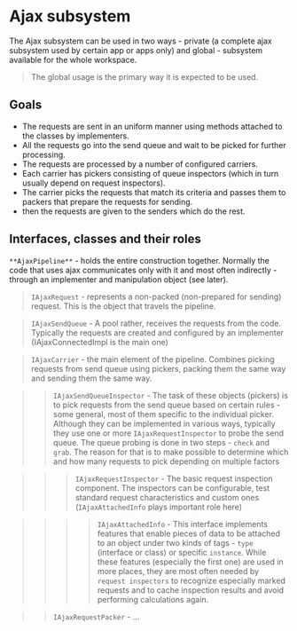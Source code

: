 # Ajax subsystem

The Ajax subsystem can be used in two ways - private (a complete ajax subsystem used by certain app or apps only) and global - subsystem available for the whole workspace.

> The global usage is the primary way it is expected to be used.

## Goals

 - The requests are sent in an uniform manner using methods attached to the classes by implementers. 
 - All the requests go into the send queue and wait to be picked for further processing.
 - The requests are processed by a number of configured carriers.
 - Each carrier has pickers consisting of queue inspectors (which in turn usually depend on request inspectors). 
 - The carrier picks the requests that match its criteria and passes them to packers that prepare the requests for sending.
 - then the requests are given to the senders which do the rest. 

 ## Interfaces, classes and their roles

 

 `**AjaxPipeline**` - holds the entire construction together. Normally the code that uses ajax communicates only with it and most often indirectly - through an implementer and manipulation object (see later).

  > `IAjaxRequest` - represents a non-packed (non-prepared for sending) request. This is the object that travels the pipeline.
 
  > `IAjaxSendQueue` - A pool rather, receives the requests from the code. Typically the requests are created and configured by an implementer (IAjaxConnectedImpl is the main one)

  > `IAjaxCarrier` - the main element of the pipeline. Combines picking requests from send queue using pickers, packing them the same way and sending them the same way.

  >>`IAjaxSendQueueInspector` - The task of these objects (pickers) is to pick requests from the send queue based on certain rules - some general, most of them specific to the individual picker. Although they can be implemented in various ways, typically they use one or more `IAjaxRequestInspector` to probe the send queue. The queue probing is done in two steps - `check` and `grab`. The reason for that is to make possible to determine which and how many requests to pick depending on multiple factors

  >>> `IAjaxRequestInspector` - The basic request inspection component. The inspectors can be configurable, test standard request characteristics and custom ones (`IAjaxAttachedInfo` plays important role here)

  >>>> `IAjaxAttachedInfo` - This interface implements features that enable pieces of data to be attached to an object under two kinds of tags - `type` (interface or class) or specific `instance`. While these features (especially the first one) are used in more places, they are most often needed by `request inspectors` to recognize especially marked requests and to cache inspection results and avoid performing calculations again.
    
  >> `IAjaxRequestPacker` - 
    ...  